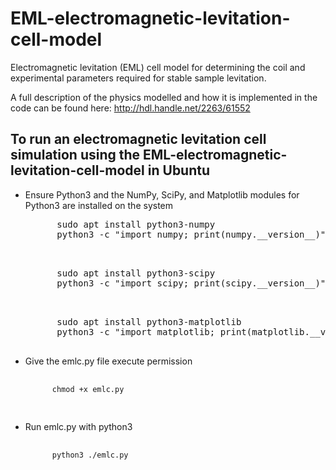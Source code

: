 # EML-electromagnetic-levitation-cell-model
Electromagnetic levitation (EML) cell model for determining the coil and experimental parameters required for stable sample levitation.

A full description of the physics modelled and how it is implemented in the code can be found here: http://hdl.handle.net/2263/61552

## To run an electromagnetic levitation cell simulation using the EML-electromagnetic-levitation-cell-model in Ubuntu

<ul>
  <li>Ensure Python3 and the NumPy, SciPy, and Matplotlib modules for Python3 are installed on the system  </li>
  <pre>
      sudo apt install python3-numpy
      python3 -c "import numpy; print(numpy.__version__)"
  </pre>
  <pre>  
      sudo apt install python3-scipy
      python3 -c "import scipy; print(scipy.__version__)"
  </pre>
  <pre>    
      sudo apt install python3-matplotlib
      python3 -c "import matplotlib; print(matplotlib.__version__)"
  </pre>
  <li>Give the emlc.py file execute permission </li>
  <pre>
    <code class="language-shell">
      chmod +x emlc.py
    </code>
  </pre>
  <li>Run emlc.py with python3 </li>
  <pre>
    <code class="language-shell">
      python3 ./emlc.py
    </code>
  </pre>
</ul>
